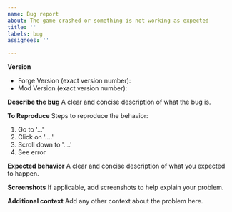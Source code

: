 ```yaml
---
name: Bug report
about: The game crashed or something is not working as expected
title: ''
labels: bug
assignees: ''

---
```


**Version**
- Forge Version (exact version number): 
- Mod Version (exact version number): 

**Describe the bug**
A clear and concise description of what the bug is.

**To Reproduce**
Steps to reproduce the behavior:
1. Go to '...'
2. Click on '....'
3. Scroll down to '....'
4. See error

**Expected behavior**
A clear and concise description of what you expected to happen.

**Screenshots**
If applicable, add screenshots to help explain your problem.

**Additional context**
Add any other context about the problem here.
